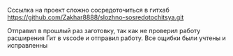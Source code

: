 Сссылка на проект сложно сосредоточиться в гитхаб 
 https://github.com/Zakhar8888/slozhno-sosredotochitsya.git

Отправил в прошлый раз заготовку, так как не проверил работу расширения Гит в vscode и отправил работу. Все ощибки были учтены и исправленны 
